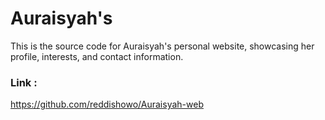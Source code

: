 # Auraisyah's

This is the source code for Auraisyah's personal website, showcasing her profile, interests, and contact information.

### Link : 
https://github.com/reddishowo/Auraisyah-web
